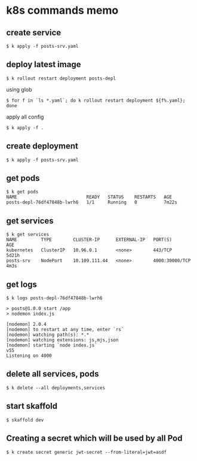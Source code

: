 # k8s commands memo

## create service

```
$ k apply -f posts-srv.yaml
```

## deploy latest image

```
$ k rollout restart deployment posts-depl
```

using glob

```
$ for f in `ls *.yaml`; do k rollout restart deployment ${f%.yaml}; done
```

apply all config

```
$ k apply -f .
```

## create deployment

```
$ k apply -f posts-srv.yaml
```

## get pods

```
$ k get pods
NAME                          READY   STATUS    RESTARTS   AGE
posts-depl-76df47848b-lwrh6   1/1     Running   0          7m22s
```

## get services

```
$ k get services
NAME         TYPE        CLUSTER-IP      EXTERNAL-IP   PORT(S)          AGE
kubernetes   ClusterIP   10.96.0.1       <none>        443/TCP          5d21h
posts-srv    NodePort    10.109.111.44   <none>        4000:30000/TCP   4m3s
```

## get logs

```
$ k logs posts-depl-76df47848b-lwrh6

> posts@1.0.0 start /app
> nodemon index.js

[nodemon] 2.0.4
[nodemon] to restart at any time, enter `rs`
[nodemon] watching path(s): *.*
[nodemon] watching extensions: js,mjs,json
[nodemon] starting `node index.js`
v55
Listening on 4000
```

## delete all services, pods

```
$ k delete --all deployments,services
```

## start skaffold

```
$ skaffold dev
```

## Creating a secret which will be used by all Pod

```
$ k create secret generic jwt-secret --from-literal=jwt=asdf
```
